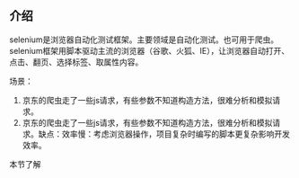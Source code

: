 ## 介绍
selenium是浏览器自动化测试框架。主要领域是自动化测试。也可用于爬虫。
selenium框架用脚本驱动主流的浏览器（谷歌、火狐、IE），让浏览器自动打开、点击、翻页、选择标签、取属性内容。

场景：
1. 京东的爬虫走了一些js请求，有些参数不知道构造方法，很难分析和模拟请求。
2. 京东的爬虫走了一些js请求，有些参数不知道构造方法，很难分析和模拟请求。缺点：效率慢：考虑浏览器操作，项目复杂时编写的脚本更复杂影响开发效率。

本节了解